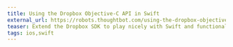```yaml
---
title: Using the Dropbox Objective-C API in Swift
external_url: https://robots.thoughtbot.com/using-the-dropbox-objectivec-api-in-swift
teaser: Extend the Dropbox SDK to play nicely with Swift and functional programming concepts.
tags: ios,swift
---
```

